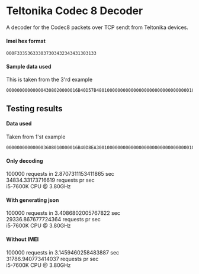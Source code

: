 # Teltonika Codec 8 Decoder
A decoder for the Codec8 packets over TCP sendt from Teltonika devices.

#### Imei hex format
```
000F333536333037303432343431303133
```

#### Sample data used
This is taken from the 3'rd example
```
000000000000004308020000016B40D57B480100000000000000000000000000000001010101000000000000016B40D5C198010000000000000000000000000000000101010101000000020000252C
```

## Testing results

#### Data used
Taken from 1'st example
```
000000000000003608010000016B40D8EA30010000000000000000000000000000000105021503010101425E0F01F10000601A014E0000000000000000010000C7CF
```

#### Only decoding
100000 requests in 2.8707311153411865 sec  
34834.33173716619 requests pr sec  
i5-7600K CPU @ 3.80GHz  

#### With generating json
100000 requests in 3.4086802005767822 sec  
29336.867677724364 requests pr sec  
i5-7600K CPU @ 3.80GHz  

#### Without IMEI
100000 requests in 3.1459460258483887 sec  
31786.940773414037 requests pr sec  
i5-7600K CPU @ 3.80GHz  

